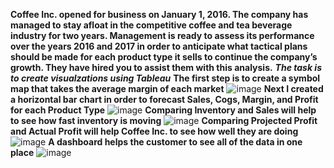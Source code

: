 **Coffee Inc. opened for business on January 1, 2016. The company has managed to stay afloat in the competitive coffee and tea beverage industry for two years. Management is ready to assess its performance over the years 2016 and 2017 in order to anticipate what tactical plans should be made for each product type it sells to continue the company’s growth. They have hired you to assist them with this analysis.**
***The task is to create visualzations using Tableau***
****The first step is to create a symbol map that takes the average margin of each market****
![image](https://user-images.githubusercontent.com/46035475/111220338-6da17180-85af-11eb-85bc-0a14da3dfb6b.png)
****Next I created a horizontal bar chart in order to forecast Sales, Cogs, Margin, and Profit for each Product Type****
![image](https://user-images.githubusercontent.com/46035475/111220473-9aee1f80-85af-11eb-9402-c41947a6c83b.png)
****Comparing Inventory and Sales will help to see how fast inventory is moving****
![image](https://user-images.githubusercontent.com/46035475/111220566-b78a5780-85af-11eb-8a0a-3c3b0faa72ad.png)
****Comparing Projected Profit and Actual Profit will help Coffee Inc. to see how well they are doing****
![image](https://user-images.githubusercontent.com/46035475/111220641-d38df900-85af-11eb-8f59-b409e03f3388.png)
****A dashboard helps the customer to see all of the data in one place****
![image](https://user-images.githubusercontent.com/46035475/111220845-16e86780-85b0-11eb-8fb4-17349d251f81.png)
